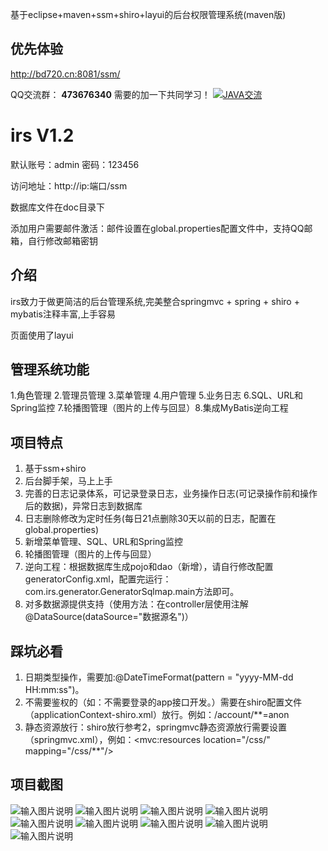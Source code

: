 基于eclipse+maven+ssm+shiro+layui的后台权限管理系统(maven版)

## 优先体验
<a target="_blank" href="http://bd720.cn:8081/ssm/">http://bd720.cn:8081/ssm/</a>

QQ交流群： **473676340**  需要的加一下共同学习！
<a target="_blank" href="//shang.qq.com/wpa/qunwpa?idkey=f384135efb8788553add1b9ac1470e679cce6528e96f2ac271a37cadf1d2c3df"><img border="0" src="//pub.idqqimg.com/wpa/images/group.png" alt="JAVA交流" title="JAVA交流"></a>

# irs V1.2

默认账号：admin 密码：123456

访问地址：http://ip:端口/ssm

数据库文件在doc目录下

添加用户需要邮件激活：邮件设置在global.properties配置文件中，支持QQ邮箱，自行修改邮箱密钥

## 介绍
irs致力于做更简洁的后台管理系统,完美整合springmvc + spring + shiro + mybatis注释丰富,上手容易

页面使用了layui

## 管理系统功能
1.角色管理 2.管理员管理 3.菜单管理 4.用户管理 5.业务日志 6.SQL、URL和Spring监控 7.轮播图管理（图片的上传与回显）8.集成MyBatis逆向工程

## 项目特点
1. 基于ssm+shiro
2. 后台脚手架，马上上手
3. 完善的日志记录体系，可记录登录日志，业务操作日志(可记录操作前和操作后的数据)，异常日志到数据库
4. 日志删除修改为定时任务(每日21点删除30天以前的日志，配置在global.properties)
5. 新增菜单管理、SQL、URL和Spring监控
6. 轮播图管理（图片的上传与回显）
7. 逆向工程：根据数据库生成pojo和dao（新增），请自行修改配置generatorConfig.xml，配置完运行：com.irs.generator.GeneratorSqlmap.main方法即可。
8. 对多数据源提供支持（使用方法：在controller层使用注解@DataSource(dataSource="数据源名")）

## 踩坑必看
1. 日期类型操作，需要加:@DateTimeFormat(pattern = "yyyy-MM-dd HH:mm:ss")。
2. 不需要鉴权的（如：不需要登录的app接口开发。）需要在shiro配置文件（applicationContext-shiro.xml）放行。例如：/account/**=anon  
3. 静态资源放行：shiro放行参考2，springmvc静态资源放行需要设置（springmvc.xml），例如：<mvc:resources location="/css/" mapping="/css/**"/>

## 项目截图
![输入图片说明](https://gitee.com/uploads/images/2018/0325/145022_599a5d05_1045447.png "1.PNG")
![输入图片说明](https://gitee.com/uploads/images/2018/0519/223825_8fe428e9_1045447.png "QQ截1111.png")
![输入图片说明](https://images.gitee.com/uploads/images/2018/0729/145423_ff526c7d_1045447.png "1.png")
![输入图片说明](https://gitee.com/uploads/images/2018/0325/145056_977828e7_1045447.png "3.PNG")
![输入图片说明](https://gitee.com/uploads/images/2018/0325/145107_ad9fcd59_1045447.png "4.png")
![输入图片说明](https://gitee.com/uploads/images/2018/0325/145119_4a25eaf9_1045447.png "5.png")
![输入图片说明](https://gitee.com/uploads/images/2018/0325/145128_3c771dac_1045447.png "6.PNG")
![输入图片说明](https://gitee.com/uploads/images/2018/0325/145138_ba5accbc_1045447.png "7.png")
![输入图片说明](https://gitee.com/uploads/images/2018/0507/114145_ea68ad83_1045447.png "ttt.png")